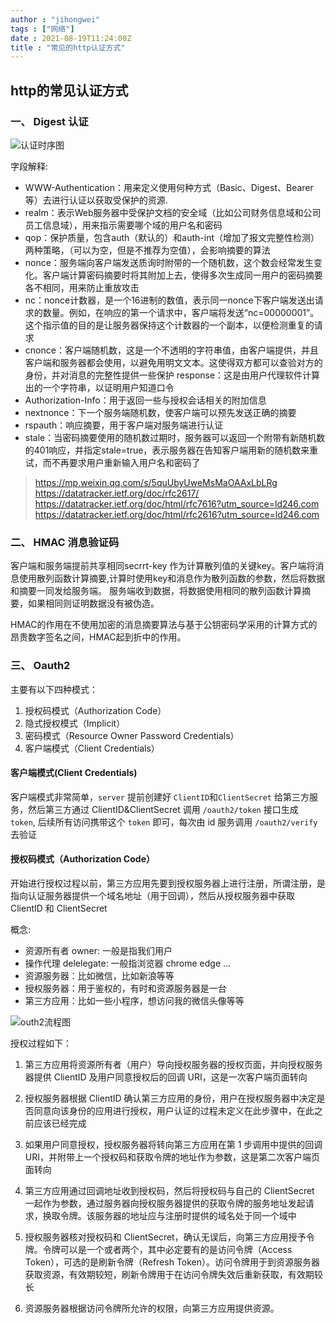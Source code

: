 ```yaml
---
author : "jihongwei"
tags : ["网络"]
date : 2021-08-19T11:24:00Z
title : "常见的http认证方式"
---
```


##  http的常见认证方式

### 一、 Digest 认证

![认证时序图](https://www.plantuml.com/plantuml/png/bPFFgjGm5CRtUOgGjQD9-YTjGBdfdu9h5xCkdToPG9lKDYE3EzsxqYSG5wuS147mVQxqCKndCaCl8enPX1BETyxlV1-z6sqzs7tN0gjiAs6XjdAqqxSlq_4T021lbTGMhbx0Lt9uenh98PoEFtz_Vm-qiHAsyjvok9NkgdlrhDxR7G2-r8cydCFfnzVf-Fci6THsPm7SMTjp04-datPdDZp4n3-ir-kLSCsSMZMrLKPpT4P3lcAGTTjnj96TKUPfeo_lhqtFqSpnPBvMIbyLscZ7ZzAuP2abIHf7PSPedb8HXMbHH288C24KdOg1r1iuuruyM5ZmbmFWiG5miTj-b8EkEpVtS3WWy6_oApS2_mDx7Z8ef_NZlRxX-7oyfutlM1926CwIF2jemKA2QHoHF4jZLWcQbD65SUoD7brzKWPLIRAWe3bB8X7J38jGO44h6X5Q4dHrQX7y9VU7ZnyUVdrw5FlI73X7R0RrzfJmwgM-DrpBW_MeGPhH96PXaM6Svm79eufKOHK7Z1Q2aT07Eupzl3Ty3czLtEx5TRSxz-N-aZy0)

字段解释:

* WWW-Authentication：用来定义使用何种方式（Basic、Digest、Bearer等）去进行认证以获取受保护的资源.
* realm：表示Web服务器中受保护文档的安全域（比如公司财务信息域和公司员工信息域），用来指示需要哪个域的用户名和密码
* qop：保护质量，包含auth（默认的）和auth-int（增加了报文完整性检测）两种策略，（可以为空，但是不推荐为空值），会影响摘要的算法
* nonce：服务端向客户端发送质询时附带的一个随机数，这个数会经常发生变化。客户端计算密码摘要时将其附加上去，使得多次生成同一用户的密码摘要各不相同，用来防止重放攻击
* nc：nonce计数器，是一个16进制的数值，表示同一nonce下客户端发送出请求的数量。例如，在响应的第一个请求中，客户端将发送“nc=00000001”。这个指示值的目的是让服务器保持这个计数器的一个副本，以便检测重复的请求
* cnonce：客户端随机数，这是一个不透明的字符串值，由客户端提供，并且客户端和服务器都会使用，以避免用明文文本。这使得双方都可以查验对方的身份，并对消息的完整性提供一些保护
response：这是由用户代理软件计算出的一个字符串，以证明用户知道口令
* Authorization-Info：用于返回一些与授权会话相关的附加信息
* nextnonce：下一个服务端随机数，使客户端可以预先发送正确的摘要
* rspauth：响应摘要，用于客户端对服务端进行认证
* stale：当密码摘要使用的随机数过期时，服务器可以返回一个附带有新随机数的401响应，并指定stale=true，表示服务器在告知客户端用新的随机数来重试，而不再要求用户重新输入用户名和密码了


>https://mp.weixin.qq.com/s/5quUbyUweMsMaOAAxLbLRg
https://datatracker.ietf.org/doc/rfc2617/
https://datatracker.ietf.org/doc/html/rfc7616?utm_source=ld246.com
https://datatracker.ietf.org/doc/html/rfc2616?utm_source=ld246.com



### 二、  HMAC 消息验证码

客户端和服务端提前共享相同secrrt-key 作为计算散列值的关键key。客户端将消息使用散列函数计算摘要,计算时使用key和消息作为散列函数的参数，然后将数据和摘要一同发给服务端。 服务端收到数据，将数据使用相同的散列函数计算摘要，如果相同则证明数据没有被伪造。

HMAC的作用在不使用加密的消息摘要算法与基于公钥密码学采用的计算方式的昂贵数字签名之间，HMAC起到折中的作用。


### 三、 Oauth2

主要有以下四种模式：

1. 授权码模式（Authorization Code）
2. 隐式授权模式（Implicit）
3. 密码模式（Resource Owner Password Credentials）
4. 客户端模式（Client Credentials）


#### 客户端模式(Client Credentials)

客户端模式非常简单，`server` 提前创建好 `ClientID`和`ClientSecret` 给第三方服务，然后第三方通过 ClientID&ClientSecret 调用 `/oauth2/token` 接口生成 `token`, 后续所有访问携带这个 `token` 即可，每次由 id 服务调用 `/oauth2/verify`去验证


#### 授权码模式（Authorization Code）

开始进行授权过程以前，第三方应用先要到授权服务器上进行注册，所谓注册，是指向认证服务器提供一个域名地址（用于回调），然后从授权服务器中获取 ClientID 和 ClientSecret


概念:
* 资源所有者 owner: 一般是指我们用户
* 操作代理 delelegate: 一般指浏览器 chrome edge ...
* 资源服务器：比如微信，比如新浪等等
* 授权服务器：用于鉴权的，有时和资源服务器是一台
* 第三方应用：比如一些小程序，想访问我的微信头像等等

![outh2流程图](https://www.plantuml.com/plantuml/png/ZL9BJi9G59s_LNG3RC21OIicEbC7YlCsLA2cG8r40nGZI8Y913eXbjRQpRpxFYEtu6rkDELPFzFxpZdtt7DU_RnnSDQuE3bcQkEA912UBK9FsPTMRTyIDrsUXJnzb45hpzBsIENjyaojSdstWcGW1q-i_81SkLpos1EtMtf6kjE6JgH3MoqSdkKuaoENbZ9ce8lTlOwOD4NOXQif396liYK4ryOO9MYYfnizcLKTOJ0iL5hDrTfHoJDFCmXyuVO9mvY1hNtBGEK36DyRRj443bNKX322YVt-wkkX2_62rEI3ysSsT5jPv3-9GDJwMW7zWYxJeO52Cw8x0p-XhdWwbvvltbbb2QLutDjXLTL4WPTCYNx0tyOxFCBykerObExFVy9ezxCEM6_ffIXYxcB6Q1uPelF2waUdX_YxFm00)

授权过程如下：

1. 第三方应用将资源所有者（用户）导向授权服务器的授权页面，并向授权服务器提供 ClientID 及用户同意授权后的回调 URI，这是一次客户端页面转向

2. 授权服务器根据 ClientID 确认第三方应用的身份，用户在授权服务器中决定是否同意向该身份的应用进行授权，用户认证的过程未定义在此步骤中，在此之前应该已经完成

3. 如果用户同意授权，授权服务器将转向第三方应用在第 1 步调用中提供的回调 URI，并附带上一个授权码和获取令牌的地址作为参数，这是第二次客户端页面转向

4. 第三方应用通过回调地址收到授权码，然后将授权码与自己的 ClientSecret 一起作为参数，通过服务器向授权服务器提供的获取令牌的服务地址发起请求，换取令牌。该服务器的地址应与注册时提供的域名处于同一个域中

5. 授权服务器核对授权码和 ClientSecret，确认无误后，向第三方应用授予令牌。令牌可以是一个或者两个，其中必定要有的是访问令牌（Access Token），可选的是刷新令牌（Refresh Token）。访问令牌用于到资源服务器获取资源，有效期较短，刷新令牌用于在访问令牌失效后重新获取，有效期较长

6. 资源服务器根据访问令牌所允许的权限，向第三方应用提供资源。